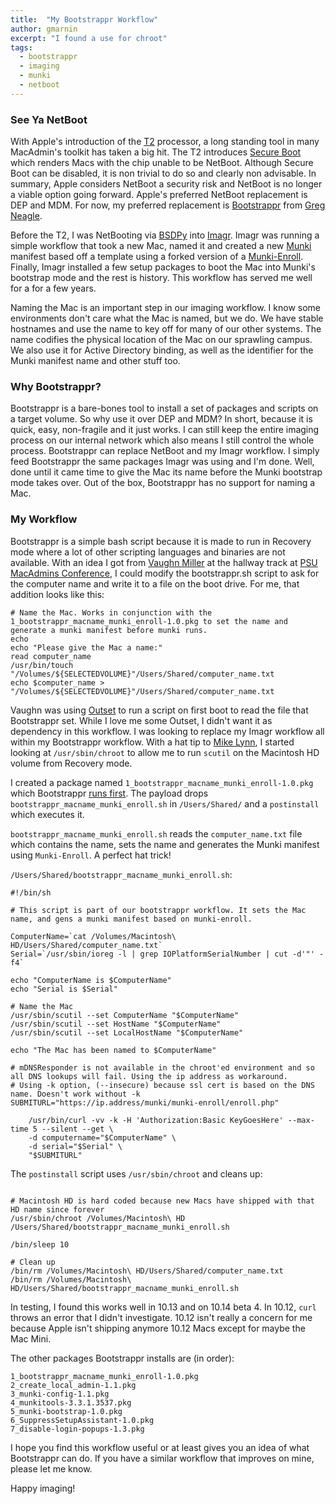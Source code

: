 ```yaml
---
title:  "My Bootstrappr Workflow"
author: gmarnin
excerpt: "I found a use for chroot"
tags:
  - bootstrappr
  - imaging
  - munki
  - netboot
---
```


### See Ya NetBoot

With Apple's introduction of the [T2](https://support.apple.com/en-us/HT208862) processor, a long standing tool in many MacAdmin's toolkit has taken a big hit. The T2 introduces [Secure Boot](https://support.apple.com/en-us/HT208330) which renders Macs with the chip unable to be NetBoot. Although Secure Boot can be disabled, it is non trivial to do so and clearly non advisable. In summary, Apple considers NetBoot a security risk and NetBoot is no longer a viable option going forward. Apple's preferred NetBoot replacement is DEP and MDM. For now, my preferred replacement is [Bootstrappr](https://github.com/munki/bootstrappr) from [Greg Neagle](https://managingosx.wordpress.com). 

Before the T2, I was NetBooting via [BSDPy](https://github.com/bruienne/bsdpy/tree/windows) into [Imagr](https://github.com/grahamgilbert/imagr). Imagr was running a simple workflow that took a new Mac, named it and created a new [Munki](https://github.com/munki/munki) manifest based off a template using a forked version of a [Munki-Enroll](https://github.com/gmarnin/munki-enroll). Finally, Imagr installed a few setup packages to boot the Mac into Munki's bootstrap mode and the rest is history. This workflow has served me well for a for a few years. 

Naming the Mac is an important step in our imaging workflow. I know some environments don't care what the Mac is named, but we do. We have stable hostnames and use the name to key off for many of our other systems. The name codifies the physical location of the Mac on our sprawling campus. We also use it for Active Directory binding, as well as the identifier for the Munki manifest name and other stuff too. 

### Why Bootstrappr? 
Bootstrappr is a bare-bones tool to install a set of packages and scripts on a target volume. So why use it over DEP and MDM? In short, because it is quick, easy, non-fragile and it just works. I can still keep the entire imaging process on our internal network which also means I still control the whole process. Bootstrappr can replace NetBoot and my Imagr workflow. I simply feed Bootstrappr the same packages Imagr was using and I'm done. Well, done until it came time to give the Mac its name before the Munki bootstrap mode takes over. Out of the box, Bootstrappr has no support for naming a Mac. 

### My Workflow
Bootstrappr is a simple bash script because it is made to run in Recovery mode where a lot of other scripting languages and binaries are not available. With an idea I got from [Vaughn Miller](http://www.vaughnemiller.com) at the hallway track at [PSU MacAdmins Conference](https://macadmins.psu.edu), I could modify the bootstrappr.sh script to ask for the computer name and write it to a file on the boot drive. For me, that addition looks like this:

```
# Name the Mac. Works in conjunction with the 1_bootstrappr_macname_munki_enroll-1.0.pkg to set the name and generate a munki manifest before munki runs. 
echo
echo "Please give the Mac a name:"
read computer_name
/usr/bin/touch "/Volumes/${SELECTEDVOLUME}"/Users/Shared/computer_name.txt
echo $computer_name > "/Volumes/${SELECTEDVOLUME}"/Users/Shared/computer_name.txt
```

Vaughn was using [Outset](https://github.com/chilcote/outset) to run a script on first boot to read the file that Bootstrappr set. While I love me some Outset, I didn't want it as dependency in this workflow. I was looking to replace my Imagr workflow all within my Bootstrappr workflow. With a hat tip to [Mike Lynn](https://twitter.com/mikeymikey), I started looking at `/usr/sbin/chroot` to allow me to run `scutil` on the Macintosh HD volume from Recovery mode.

I created a package named `1_bootstrappr_macname_munki_enroll-1.0.pkg` which Bootstrappr [runs first](https://github.com/munki/bootstrappr#order). The payload drops `bootstrappr_macname_munki_enroll.sh` in `/Users/Shared/` and a `postinstall` which executes it. 

`bootstrappr_macname_munki_enroll.sh` reads the `computer_name.txt` file which contains the name, sets the name and generates the Munki manifest using `Munki-Enroll`. A perfect hat trick!

`/Users/Shared/bootstrappr_macname_munki_enroll.sh`:

```
#!/bin/sh

# This script is part of our bootstrappr workflow. It sets the Mac name, and gens a munki manifest based on munki-enroll.

ComputerName=`cat /Volumes/Macintosh\ HD/Users/Shared/computer_name.txt`
Serial=`/usr/sbin/ioreg -l | grep IOPlatformSerialNumber | cut -d'"' -f4`

echo "ComputerName is $ComputerName"
echo "Serial is $Serial"

# Name the Mac 
/usr/sbin/scutil --set ComputerName "$ComputerName"
/usr/sbin/scutil --set HostName "$ComputerName"
/usr/sbin/scutil --set LocalHostName "$ComputerName"

echo "The Mac has been named to $ComputerName"

# mDNSResponder is not available in the chroot'ed environment and so all DNS lookups will fail. Using the ip address as workaround.
# Using -k option, (--insecure) because ssl cert is based on the DNS name. Doesn't work without -k
SUBMITURL="https://ip.address/munki/munki-enroll/enroll.php"

	/usr/bin/curl -vv -k -H 'Authorization:Basic KeyGoesHere' --max-time 5 --silent --get \
	-d computername="$ComputerName" \
	-d serial="$Serial" \
	"$SUBMITURL"
```

The `postinstall` script uses `/usr/sbin/chroot` and cleans up:

```#!/bin/sh

# Macintosh HD is hard coded because new Macs have shipped with that HD name since forever
/usr/sbin/chroot /Volumes/Macintosh\ HD /Users/Shared/bootstrappr_macname_munki_enroll.sh

/bin/sleep 10

# Clean up
/bin/rm /Volumes/Macintosh\ HD/Users/Shared/computer_name.txt
/bin/rm /Volumes/Macintosh\ HD/Users/Shared/bootstrappr_macname_munki_enroll.sh
```

In testing, I found this works well in 10.13 and on 10.14 beta 4. In 10.12, `curl` throws an error that I didn't investigate. 10.12 isn't really a concern for me because Apple isn't shipping anymore 10.12 Macs except for maybe the Mac Mini.

The other packages Bootstrappr installs are (in order):

```
1_bootstrappr_macname_munki_enroll-1.0.pkg
2_create_local_admin-1.1.pkg
3_munki-config-1.1.pkg
4_munkitools-3.3.1.3537.pkg
5_munki-bootstrap-1.0.pkg
6_SuppressSetupAssistant-1.0.pkg
7_disable-login-popups-1.3.pkg
```

I hope you find this workflow useful or at least gives you an idea of what Bootstrappr can do. If you have a similar workflow that improves on mine, please let me know. 

Happy imaging! 